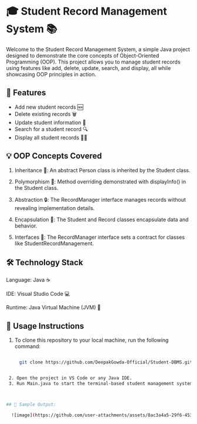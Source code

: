 # 🎓 Student Record Management System 📚

Welcome to the Student Record Management System, a simple Java project designed to demonstrate the core concepts of Object-Oriented Programming (OOP). This project allows you to manage student records using features like add, delete, update, search, and display, all while showcasing OOP principles in action.


## 🚀 Features

- Add new student records 🆕
- Delete existing records 🗑️
- Update student information 📝
- Search for a student record 🔍
- Display all student records 🧑‍🎓


## 💡 OOP Concepts Covered

 1. Inheritance 📜: An abstract Person class is inherited by the Student class.

 2. Polymorphism 🔄: Method overriding demonstrated with displayInfo() in the Student class.

 3. Abstraction 🔒: The RecordManager interface manages records without revealing implementation details.

 4. Encapsulation 🔐: The Student and Record classes encapsulate data and behavior.

 5. Interfaces 🤝: The RecordManager interface sets a contract for classes like StudentRecordManagement.
    

## 🛠️ Technology Stack

Language: Java ☕

IDE: Visual Studio Code 💻

Runtime: Java Virtual Machine (JVM) 🚀


## 📝 Usage Instructions

 1. To clone this repository to your local machine, run the following command:

```sh

     git clone https://github.com/DeepakGowda-Official/Student-DBMS.git


 2. Open the project in VS Code or any Java IDE.
 3. Run Main.java to start the terminal-based student management system.



## 📝 Sample Output:

  ![image](https://github.com/user-attachments/assets/8ac3a4a5-29f6-453e-bb6e-02f13dff569d)
